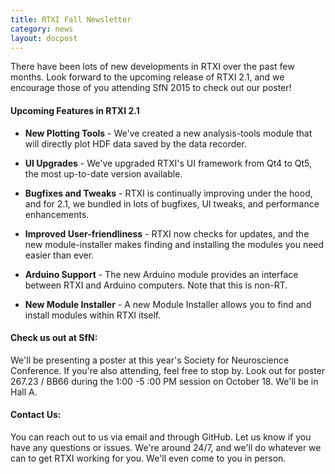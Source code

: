```yaml
---
title: RTXI Fall Newsletter
category: news
layout: docpost
---
```



There have been lots of new developments in RTXI over the past few months. Look forward to the upcoming release of RTXI 2.1, and we encourage those of you attending SfN 2015 to check out our poster!

#### Upcoming Features in RTXI 2.1

 * **New Plotting Tools** - We've created a new analysis-tools module that will directly plot HDF data saved by the data recorder.


 * **UI Upgrades** - We've upgraded RTXI's UI framework from Qt4 to Qt5, the most up-to-date version available.


 * **Bugfixes and Tweaks** - RTXI is continually improving under the hood, and for 2.1, we bundled in lots of bugfixes, UI tweaks, and performance enhancements.


 * **Improved User-friendliness** - RTXI now checks for updates, and the new module-installer makes finding and installing the modules you need easier than ever.

 * **Arduino Support** - The new Arduino module provides an interface between RTXI and Arduino computers. Note that this is non-RT.


 * **New Module Installer** - A new Module Installer allows you to find and install modules within RTXI itself.


#### Check us out at SfN:

We'll be presenting a poster at this year's Society for Neuroscience Conference. If you're also attending, feel free to stop by. Look out for poster 267.23 / BB66 during the 1:00 -5 :00 PM session on October 18. We'll be in Hall A.

#### Contact Us:

You can reach out to us via email and through GitHub. Let us know if you have any questions or issues. We're around 24/7, and we'll do whatever we can to get RTXI working for you. We'll even come to you in person.

